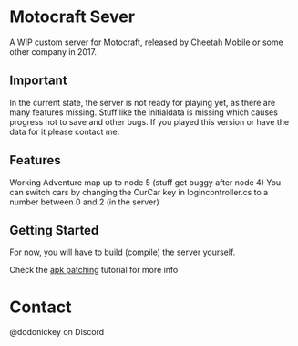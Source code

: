 # Motocraft Sever
A WIP custom server for Motocraft, released by Cheetah Mobile or some other company in 2017.

## Important
In the current state, the server is not ready for playing yet, as there are many features missing.
Stuff like the initialdata is missing which causes progress not to save and other bugs.
If you played this version or have the data for it please contact me.

## Features
Working Adventure map up to node 5 (stuff get buggy after node 4)
You can switch cars by changing the CurCar key in logincontroller.cs to a number between 0 and 2 (in the server)

## Getting Started
For now, you will have to build (compile) the server yourself.

Check the [apk patching](docs/apk-patching.md) tutorial for more info

# Contact
@dodonickey on Discord
